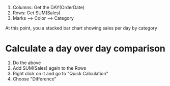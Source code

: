 1. Columns: Get the DAY(OrderDate)
2. Rows: Get SUM(Sales)
3. Marks --> Color --> Category

At this point, you a stacked bar chart showing sales per day by category

# Calculate a day over day comparison
1. Do the above
2. Add SUM(Sales) again to the Rows
3. Right click on it and go to "Quick Calculation"
4. Choose "Difference"
